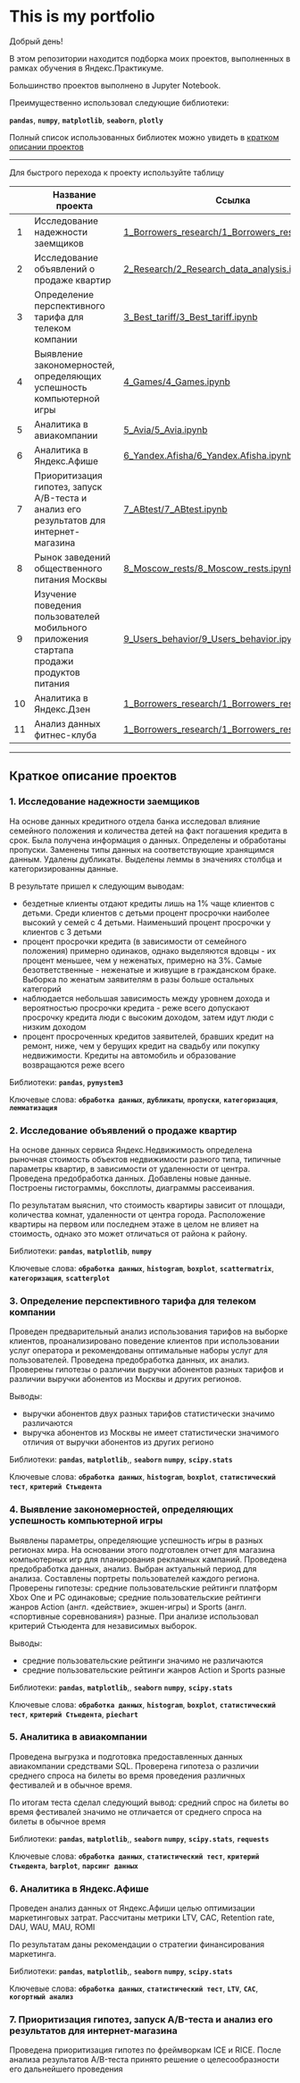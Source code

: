 # This is my portfolio
Добрый день!

В этом репозитории находится подборка моих проектов, выполненных в рамках обучения в Яндекс.Практикуме.

Большинство проектов выполнено в Jupyter Notebook.

Преимущественно использовал следующие библиотеки:

**`pandas`**, **`numpy`**, **`matplotlib`**, **`seaborn`**, **`plotly`**

Полный список использованных библиотек можно увидеть в [кратком описании проектов](https://github.com/itstony-k/ya_praktikum#%D0%BE%D0%BF%D0%B8%D1%81%D0%B0%D0%BD%D0%B8%D0%B5-%D0%BF%D1%80%D0%BE%D0%B5%D0%BA%D1%82%D0%BE%D0%B2)
___
Для быстрого перехода к проекту используйте таблицу


|     | Название проекта | Ссылка |
| :-: | ---                               | ---                                             |
|  1  | Исследование надежности заемщиков | [1_Borrowers_research/1_Borrowers_research.ipynb](https://github.com/itstony-k/ya_praktikum/blob/master/1_Borrowers_research/1_Borrowers_research.ipynb "Исследование надежности заемщиков") |
|  2  | Исследование объявлений о продаже квартир | [2_Research/2_Research_data_analysis.ipynb](https://github.com/itstony-k/ya_praktikum/blob/master/2_Research/2_Research_data_analysis.ipynb "Исследование объявлений о продаже квартир") |
|  3  | Определение перспективного тарифа для телеком компании | [3_Best_tariff/3_Best_tariff.ipynb](https://github.com/itstony-k/ya_praktikum/blob/master/3_Best_tariff/3_Best_tariff.ipynb "Определение перспективного тарифа для телеком компании") |
|  4  | Выявление закономерностей, определяющих успешность компьютерной игры | [4_Games/4_Games.ipynb](https://github.com/itstony-k/ya_praktikum/blob/master/4_Games/4_Games.ipynb "Выявление закономерностей, определяющих успешность компьютерной игры") |
|  5  | Аналитика в авиакомпании | [5_Avia/5_Avia.ipynb](https://github.com/itstony-k/ya_praktikum/blob/master/5_Avia/5_Avia.ipynb "Аналитика в авиакомпании") |
|  6  | Аналитика в Яндекс.Афише | [6_Yandex.Afisha/6_Yandex.Afisha.ipynb](https://github.com/itstony-k/ya_praktikum/blob/master/6_Yandex.Afisha/6_Yandex.Afisha.ipynb "Аналитика в Яндекс.Афише") |
|  7  | Приоритизация гипотез, запуск A/B-теста и анализ его результатов для интернет-магазина | [7_ABtest/7_ABtest.ipynb](https://github.com/itstony-k/ya_praktikum/blob/master/7_ABtest/7_ABtest.ipynb "Приоритизация гипотез, запуск A/B-теста и анализ его результатов для интернет-магазина") |
|  8  | Рынок заведений общественного питания Москвы | [8_Moscow_rests/8_Moscow_rests.ipynb](https://github.com/itstony-k/ya_praktikum/blob/master/8_Moscow_rests/8_Moscow_rests.ipynb "Рынок заведений общественного питания Москвы") |
|  9  | Изучение поведения пользователей мобильного приложения стартапа продажи продуктов питания | [9_Users_behavior/9_Users_behavior.ipynb](https://github.com/itstony-k/ya_praktikum/blob/master/9_Users_behavior/9_Users_behavior.ipynb "Изучение поведения пользователей мобильного приложения стартапа продажи продуктов питания") |
|  10  | Аналитика в Яндекс.Дзен | [1_Borrowers_research/1_Borrowers_research.ipynb](https://github.com/itstony-k/ya_praktikum/blob/master/1_Borrowers_research/1_Borrowers_research.ipynb "Аналитика в Яндекс.Дзен") |
|  11  | Анализ данных фитнес-клуба | [1_Borrowers_research/1_Borrowers_research.ipynb](https://github.com/itstony-k/ya_praktikum/blob/master/1_Borrowers_research/1_Borrowers_research.ipynb "Анализ данных фитнес-клуба") |

___
## Краткое описание проектов
### 1. Исследование надежности заемщиков
На основе данных кредитного отдела банка исследовал влияние семейного положения и количества детей на факт погашения кредита в срок. Была получена информация о данных. Определены и обработаны пропуски. Заменены типы данных на соответствующие хранящимся данным. Удалены дубликаты. Выделены леммы в значениях столбца и категоризированны данные. 

В результате пришел к следующим выводам:
- бездетные клиенты отдают кредиты лишь на 1% чаще клиентов с детьми. Среди клиентов с детьми процент просрочки наиболее высокий у семей с 4 детьми. Наименьший процент просрочки у клиентов с 3 детьми
- процент просрочки кредита (в зависимости от семейного положения) примерно одинаков, однако выделяются вдовцы - их процент меньшее, чем у неженатых, примерно на 3%. Самые безответственные - неженатые и живущие в гражданском браке. Выборка по женатым заявителям в разы больше остальных категорий
- наблюдается небольшая зависимость между уровнем дохода и вероятностью просрочки кредита - реже всего допускают просрочку кредита люди с высоким доходом, затем идут люди с низким доходом
- процент просроченных кредитов заявителей, бравших кредит на ремонт, ниже, чем у берущих кредит на свадьбу или покупку недвижимости. Кредиты на автомобиль и образование возвращаются реже всего

Библиотеки:
**`pandas`**, **`pymystem3`**

Ключевые слова:
**`обработка данных`**, **`дубликаты`**, **`пропуски`**, **`категоризация`**, **`лемматизация`**

### 2. Исследование объявлений о продаже квартир
На основе данных сервиса Яндекс.Недвижимость определена рыночная стоимость объектов недвижимости разного типа, типичные параметры квартир, в зависимости от удаленности от центра. Проведена предобработка данных. Добавлены новые данные. Построены гистограммы, боксплоты, диаграммы рассеивания.

По результатам выяснил, что стоимость квартиры зависит от площади, количества комнат, удаленности от центра города. Расположение квартиры на первом или последнем этаже в целом не влияет на стоимость, однако это может отличаться от района к району.

Библиотеки:
**`pandas`**, **`matplotlib`**, **`numpy`**

Ключевые слова:
**`обработка данных`**, **`histogram`**, **`boxplot`**, **`scattermatrix`**, **`категоризация`**, **`scatterplot`**

### 3. Определение перспективного тарифа для телеком компании
Проведен предварительный анализ использования​ ​тарифов на выборке клиентов, проанализировано поведение клиентов при использовании услуг оператора и рекомендованы оптимальные наборы услуг для пользователей. Проведена предобработка данных, их анализ. Проверены гипотезы о различии выручки абонентов разных тарифов и различии выручки абонентов из Москвы и других регионов. 

Выводы:
- выручки абонентов двух разных тарифов статистически значимо различаются
- выручка абонентов из Москвы не имеет статистически значимого отличия от выручки абонентов из других регионо

Библиотеки:
**`pandas`**, **`matplotlib`**,, **`seaborn`** **`numpy`**, **`scipy.stats`**

Ключевые слова:
**`обработка данных`**, **`histogram`**, **`boxplot`**, **`статистический тест`**, **`критерий Стьюдента`**

### 4. Выявление закономерностей, определяющих успешность компьютерной игры
Выявлены параметры, определяющие успешность игры в разных регионах мира. На основании этого подготовлен отчет для магазина компьютерных игр для планирования рекламных кампаний. Проведена предобработка данных, анализ. Выбран актуальный период для анализа. Составлены портреты пользователей каждого региона. Проверены гипотезы: средние пользовательские рейтинги платформ Xbox One и PC одинаковые; средние пользовательские рейтинги жанров Action (англ. «действие», экшен-игры) и Sports (англ. «спортивные соревнования») разные. При анализе использовал критерий Стьюдента для независимых выборок. 

Выводы:
- средние пользовательские рейтинги значимо не различаются
- средние пользовательские рейтинги жанров Action и Sports разные

Библиотеки:
**`pandas`**, **`matplotlib`**,, **`seaborn`** **`numpy`**, **`scipy.stats`**

Ключевые слова:
**`обработка данных`**, **`histogram`**, **`boxplot`**, **`статистический тест`**, **`критерий Стьюдента`**, **`piechart`**

### 5. Аналитика в авиакомпании
Проведена выгрузка и подготовка предоставленных данных авиакомпании средствами SQL. Проверена гипотеза о различии среднего спроса на билеты во время проведения различных фестивалей и в обычное время​.

По итогам теста сделал следующий вывод: средний спрос на билеты во время фестивалей значимо не отличается от среднего спроса на билеты в обычное время

Библиотеки:
**`pandas`**, **`matplotlib`**,, **`seaborn`** **`numpy`**, **`scipy.stats`**, **`requests`**

Ключевые слова:
**`обработка данных`**, **`статистический тест`**, **`критерий Стьюдента`**, **`barplot`**, **`парсинг данных`**

### 6. Аналитика в Яндекс.Афише
Проведен анализ данных от Яндекс.Афиши целью оптимизации маркетинговых затрат. Рассчитаны метрики LTV, CAC, Retention rate, DAU, WAU, MAU, ROMI

По результатам даны рекомендации о стратегии финансирования маркетинга.

Библиотеки:
**`pandas`**, **`matplotlib`**,, **`seaborn`** **`numpy`**, **`scipy.stats`**

Ключевые слова:
**`обработка данных`**, **`статистический тест`**, **`LTV`**, **`CAC`**, **`когортный анализ`**

### 7. Приоритизация гипотез, запуск A/B-теста и анализ его результатов для интернет-магазина
Проведена приоритизация гипотез по фреймворкам ICE и RICE. После анализа результатов A/B-теста принято решение о целесообразности его дальнейшего проведения
